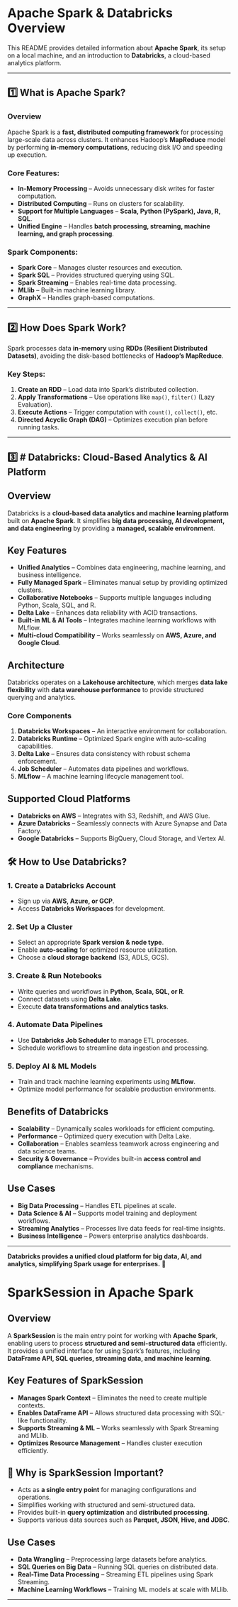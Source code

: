 # Apache Spark & Databricks Overview

This README provides detailed information about **Apache Spark**, its setup on a local machine, and an introduction to **Databricks**, a cloud-based analytics platform.

---

## 1️⃣ What is Apache Spark? 

### Overview
Apache Spark is a **fast, distributed computing framework** for processing large-scale data across clusters. It enhances Hadoop’s **MapReduce** model by performing **in-memory computations**, reducing disk I/O and speeding up execution.

### Core Features:
- **In-Memory Processing** – Avoids unnecessary disk writes for faster computation.
- **Distributed Computing** – Runs on clusters for scalability.
- **Support for Multiple Languages** – **Scala, Python (PySpark), Java, R, SQL**.
- **Unified Engine** – Handles **batch processing, streaming, machine learning, and graph processing**.

### Spark Components:
- **Spark Core** – Manages cluster resources and execution.
- **Spark SQL** – Provides structured querying using SQL.
- **Spark Streaming** – Enables real-time data processing.
- **MLlib** – Built-in machine learning library.
- **GraphX** – Handles graph-based computations.

---

## 2️⃣ How Does Spark Work? 

Spark processes data **in-memory** using **RDDs (Resilient Distributed Datasets)**, avoiding the disk-based bottlenecks of **Hadoop’s MapReduce**.

### **Key Steps:**
1. **Create an RDD** – Load data into Spark’s distributed collection.
2. **Apply Transformations** – Use operations like `map()`, `filter()` (Lazy Evaluation).
3. **Execute Actions** – Trigger computation with `count()`, `collect()`, etc.
4. **Directed Acyclic Graph (DAG)** – Optimizes execution plan before running tasks.

---

## 3️⃣ # Databricks: Cloud-Based Analytics & AI Platform

## Overview
Databricks is a **cloud-based data analytics and machine learning platform** built on **Apache Spark**. It simplifies **big data processing, AI development, and data engineering** by providing a **managed, scalable environment**.

##  Key Features
- **Unified Analytics** – Combines data engineering, machine learning, and business intelligence.
- **Fully Managed Spark** – Eliminates manual setup by providing optimized clusters.
- **Collaborative Notebooks** – Supports multiple languages including Python, Scala, SQL, and R.
- **Delta Lake** – Enhances data reliability with ACID transactions.
- **Built-in ML & AI Tools** – Integrates machine learning workflows with MLflow.
- **Multi-cloud Compatibility** – Works seamlessly on **AWS, Azure, and Google Cloud**.

##  Architecture
Databricks operates on a **Lakehouse architecture**, which merges **data lake flexibility** with **data warehouse performance** to provide structured querying and analytics.

###  **Core Components**
1. **Databricks Workspaces** – An interactive environment for collaboration.
2. **Databricks Runtime** – Optimized Spark engine with auto-scaling capabilities.
3. **Delta Lake** – Ensures data consistency with robust schema enforcement.
4. **Job Scheduler** – Automates data pipelines and workflows.
5. **MLflow** – A machine learning lifecycle management tool.

##  Supported Cloud Platforms
- **Databricks on AWS** – Integrates with S3, Redshift, and AWS Glue.  
- **Azure Databricks** – Seamlessly connects with Azure Synapse and Data Factory.  
- **Google Databricks** – Supports BigQuery, Cloud Storage, and Vertex AI.

## 🛠 How to Use Databricks?
### **1. Create a Databricks Account**
- Sign up via **AWS, Azure, or GCP**.
- Access **Databricks Workspaces** for development.

###  **2. Set Up a Cluster**
- Select an appropriate **Spark version & node type**.
- Enable **auto-scaling** for optimized resource utilization.
- Choose a **cloud storage backend** (S3, ADLS, GCS).

###  **3. Create & Run Notebooks**
- Write queries and workflows in **Python, Scala, SQL, or R**.
- Connect datasets using **Delta Lake**.
- Execute **data transformations and analytics tasks**.

###  **4. Automate Data Pipelines**
- Use **Databricks Job Scheduler** to manage ETL processes.
- Schedule workflows to streamline data ingestion and processing.

###  **5. Deploy AI & ML Models**
- Train and track machine learning experiments using **MLflow**.
- Optimize model performance for scalable production environments.

##  Benefits of Databricks
- **Scalability** – Dynamically scales workloads for efficient computing.  
- **Performance** – Optimized query execution with Delta Lake.  
- **Collaboration** – Enables seamless teamwork across engineering and data science teams.  
- **Security & Governance** – Provides built-in **access control and compliance** mechanisms.  

##  Use Cases
- **Big Data Processing** – Handles ETL pipelines at scale.  
- **Data Science & AI** – Supports model training and deployment workflows.  
- **Streaming Analytics** – Processes live data feeds for real-time insights.  
- **Business Intelligence** – Powers enterprise analytics dashboards.  

---

 **Databricks provides a unified cloud platform for big data, AI, and analytics, simplifying Spark usage for enterprises.** 🚀  

# SparkSession in Apache Spark

##  Overview
A **SparkSession** is the main entry point for working with **Apache Spark**, enabling users to process **structured and semi-structured data** efficiently. It provides a unified interface for using Spark’s features, including **DataFrame API, SQL queries, streaming data, and machine learning**.

##  Key Features of SparkSession
- **Manages Spark Context** – Eliminates the need to create multiple contexts.
- **Enables DataFrame API** – Allows structured data processing with SQL-like functionality.
- **Supports Streaming & ML** – Works seamlessly with Spark Streaming and MLlib.
- **Optimizes Resource Management** – Handles cluster execution efficiently.

## 🔹 Why is SparkSession Important?
- Acts as **a single entry point** for managing configurations and operations.
- Simplifies working with structured and semi-structured data.
- Provides built-in **query optimization** and **distributed processing**.
- Supports various data sources such as **Parquet, JSON, Hive, and JDBC**.

##  Use Cases
- **Data Wrangling** – Preprocessing large datasets before analytics.  
- **SQL Queries on Big Data** – Running SQL queries on distributed data.  
- **Real-Time Data Processing** – Streaming ETL pipelines using Spark Streaming.  
- **Machine Learning Workflows** – Training ML models at scale with MLlib.  

---

